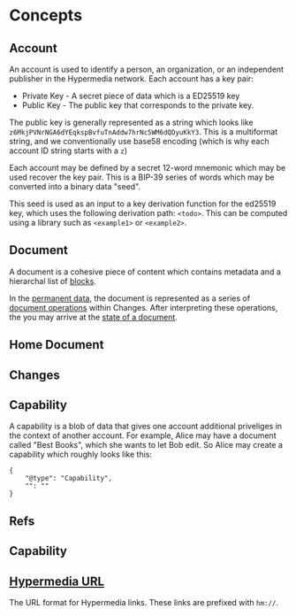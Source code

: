 # Concepts

## Account

An account is used to identify a person, an organization, or an independent publisher in the Hypermedia network. Each account has a key pair:

- Private Key - A secret piece of data which is a ED25519 key
- Public Key - The public key that corresponds to the private key.

The public key is generally represented as a string which looks like `z6MkjPVNrNGA6dYEqkspBvfuTnAddw7hrNc5WM6dQDyuKkY3`. This is a multiformat string, and we conventionally use base58 encoding (which is why each account ID string starts with a `z`)

Each account may be defined by a secret 12-word mnemonic which may be used recover the key pair. This is a BIP-39 series of words which may be converted into a binary data "seed".

This seed is used as an input to a key derivation function for the ed25519 key, which uses the following derivation path: `<todo>`. This can be computed using a library such as `<example1>` or `<example2>`.

## Document

A document is a cohesive piece of content which contains metadata and a hierarchal list of [blocks](./document-blocks).

In the [permanent data](./permanent-data), the document is represented as a series of [document operations](./document-operations) within Changes. After interpreting these operations, the you may arrive at the [state of a document](./document-state).

## Home Document

## Changes

## Capability

A capability is a blob of data that gives one account additional priveliges in the context of another account. For example, Alice may have a document called "Best Books", which she wants to let Bob edit. So Alice may create a capability which roughly looks like this:

```
{
    "@type": "Capability",
    "": ""
}
```

## Refs

## Capability

## [Hypermedia URL](./hypermedia-url)

The URL format for Hypermedia links. These links are prefixed with `hm://`.